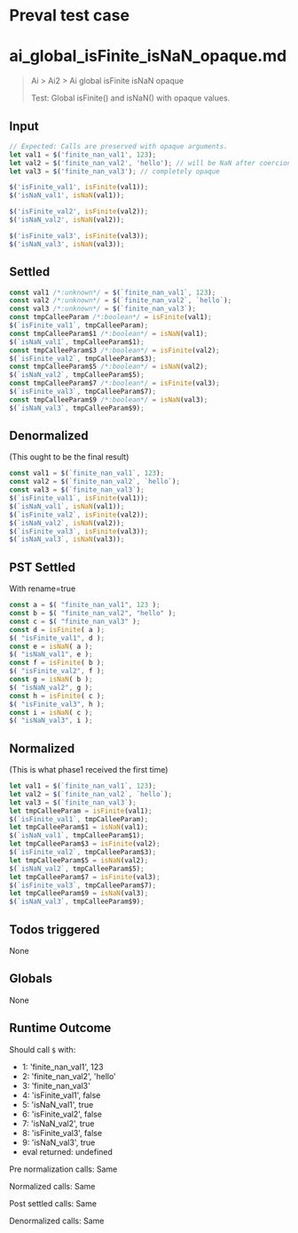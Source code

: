 # Preval test case

# ai_global_isFinite_isNaN_opaque.md

> Ai > Ai2 > Ai global isFinite isNaN opaque
>
> Test: Global isFinite() and isNaN() with opaque values.

## Input

`````js filename=intro
// Expected: Calls are preserved with opaque arguments.
let val1 = $('finite_nan_val1', 123);
let val2 = $('finite_nan_val2', 'hello'); // will be NaN after coercion
let val3 = $('finite_nan_val3'); // completely opaque

$('isFinite_val1', isFinite(val1));
$('isNaN_val1', isNaN(val1));

$('isFinite_val2', isFinite(val2));
$('isNaN_val2', isNaN(val2));

$('isFinite_val3', isFinite(val3));
$('isNaN_val3', isNaN(val3));
`````


## Settled


`````js filename=intro
const val1 /*:unknown*/ = $(`finite_nan_val1`, 123);
const val2 /*:unknown*/ = $(`finite_nan_val2`, `hello`);
const val3 /*:unknown*/ = $(`finite_nan_val3`);
const tmpCalleeParam /*:boolean*/ = isFinite(val1);
$(`isFinite_val1`, tmpCalleeParam);
const tmpCalleeParam$1 /*:boolean*/ = isNaN(val1);
$(`isNaN_val1`, tmpCalleeParam$1);
const tmpCalleeParam$3 /*:boolean*/ = isFinite(val2);
$(`isFinite_val2`, tmpCalleeParam$3);
const tmpCalleeParam$5 /*:boolean*/ = isNaN(val2);
$(`isNaN_val2`, tmpCalleeParam$5);
const tmpCalleeParam$7 /*:boolean*/ = isFinite(val3);
$(`isFinite_val3`, tmpCalleeParam$7);
const tmpCalleeParam$9 /*:boolean*/ = isNaN(val3);
$(`isNaN_val3`, tmpCalleeParam$9);
`````


## Denormalized
(This ought to be the final result)

`````js filename=intro
const val1 = $(`finite_nan_val1`, 123);
const val2 = $(`finite_nan_val2`, `hello`);
const val3 = $(`finite_nan_val3`);
$(`isFinite_val1`, isFinite(val1));
$(`isNaN_val1`, isNaN(val1));
$(`isFinite_val2`, isFinite(val2));
$(`isNaN_val2`, isNaN(val2));
$(`isFinite_val3`, isFinite(val3));
$(`isNaN_val3`, isNaN(val3));
`````


## PST Settled
With rename=true

`````js filename=intro
const a = $( "finite_nan_val1", 123 );
const b = $( "finite_nan_val2", "hello" );
const c = $( "finite_nan_val3" );
const d = isFinite( a );
$( "isFinite_val1", d );
const e = isNaN( a );
$( "isNaN_val1", e );
const f = isFinite( b );
$( "isFinite_val2", f );
const g = isNaN( b );
$( "isNaN_val2", g );
const h = isFinite( c );
$( "isFinite_val3", h );
const i = isNaN( c );
$( "isNaN_val3", i );
`````


## Normalized
(This is what phase1 received the first time)

`````js filename=intro
let val1 = $(`finite_nan_val1`, 123);
let val2 = $(`finite_nan_val2`, `hello`);
let val3 = $(`finite_nan_val3`);
let tmpCalleeParam = isFinite(val1);
$(`isFinite_val1`, tmpCalleeParam);
let tmpCalleeParam$1 = isNaN(val1);
$(`isNaN_val1`, tmpCalleeParam$1);
let tmpCalleeParam$3 = isFinite(val2);
$(`isFinite_val2`, tmpCalleeParam$3);
let tmpCalleeParam$5 = isNaN(val2);
$(`isNaN_val2`, tmpCalleeParam$5);
let tmpCalleeParam$7 = isFinite(val3);
$(`isFinite_val3`, tmpCalleeParam$7);
let tmpCalleeParam$9 = isNaN(val3);
$(`isNaN_val3`, tmpCalleeParam$9);
`````


## Todos triggered


None


## Globals


None


## Runtime Outcome


Should call `$` with:
 - 1: 'finite_nan_val1', 123
 - 2: 'finite_nan_val2', 'hello'
 - 3: 'finite_nan_val3'
 - 4: 'isFinite_val1', false
 - 5: 'isNaN_val1', true
 - 6: 'isFinite_val2', false
 - 7: 'isNaN_val2', true
 - 8: 'isFinite_val3', false
 - 9: 'isNaN_val3', true
 - eval returned: undefined

Pre normalization calls: Same

Normalized calls: Same

Post settled calls: Same

Denormalized calls: Same
